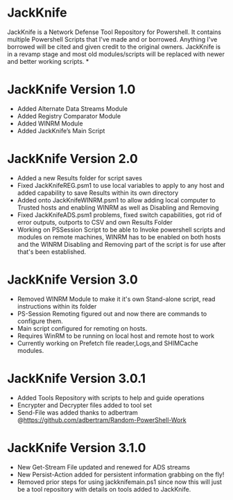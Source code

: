 # JackKnife
JackKnife is a Network Defense Tool Repository for Powershell. It contains multiple Powershell Scripts that I've made and or borrowed. Anything I've borrowed will be cited and given credit to the original owners. JackKnife is in a revamp stage and most old modules/scripts will be replaced with newer and better working scripts.
*
# JackKnife Version 1.0
*	Added Alternate Data Streams Module
*	Added Registry Comparator Module
*	Added WINRM Module
*	Added JackKnife’s Main Script

# JackKnife Version 2.0
* Added a new Results folder for script saves
*	Fixed JackKnifeREG.psm1 to use local variables to apply to any host and added capability to save Results within its own directory
* Added onto JackKnifeWINRM.psm1 to allow adding local computer to Trusted hosts and enabling WINRM as well as Disabling and Removing
* Fixed JackKnifeADS.psm1 problems, fixed switch capabilities, got rid of error outputs, outports to CSV and own Results Folder
* Working on PSSession Script to be able to Invoke powershell scripts and modules on remote machines, WINRM has to be enabled on both hosts and the WINRM Disabling and Removing part of the script is for use after that's been established.
# JackKnife Version 3.0
* Removed WINRM Module to make it it's own Stand-alone script, read instructions within its folder
* PS-Session Remoting figured out and now there are commands to configure them.
* Main script configured for remoting on hosts.
* Requires WinRM to be running on local host and remote host to work
* Currently working on Prefetch file reader,Logs,and SHIMCache modules.

# JackKnife Version 3.0.1
* Added Tools Repository with scripts to help and guide operations
* Encrypter and Decrypter files added to tool set
* Send-File was added thanks to adbertram @https://github.com/adbertram/Random-PowerShell-Work
# JackKnife Version 3.1.0
* New Get-Stream File updated and renewed for ADS streams
* New Persist-Action added for persistent information grabbing on the fly!
* Removed prior steps for using jackknifemain.ps1 since now this will just be a tool repository with details on tools added to JackKnife.



